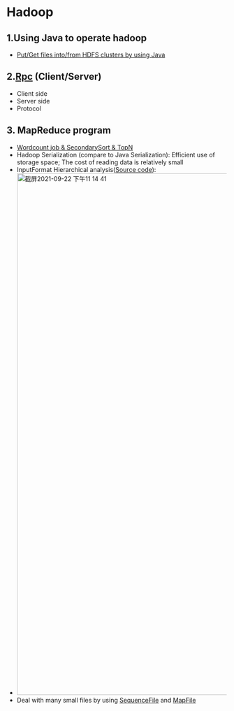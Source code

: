 # Hadoop
## 1.Using Java to operate hadoop
- [Put/Get files into/from HDFS clusters by using Java](https://github.com/ScytheCarl/Hadoop/tree/master/src/main/java/com/imooc/hdfs)

## 2.[Rpc](https://github.com/ScytheCarl/Hadoop/tree/master/src/main/java/com/imooc/rpc) (Client/Server)
- Client side
- Server side
- Protocol 

## 3. MapReduce program
- [Wordcount job & SecondarySort & TopN](https://github.com/ScytheCarl/Hadoop/tree/master/src/main/java/com/imooc/mr)
- Hadoop Serialization (compare to Java Serialization): Efficient use of storage space; The cost of reading data is relatively small
- InputFormat Hierarchical analysis([Source code](https://archive.apache.org/dist/hadoop/common/hadoop-3.2.0/)):
- <img width="1194" alt="截屏2021-09-22 下午11 14 41" src="https://user-images.githubusercontent.com/42943349/134461863-3de39893-14b8-448e-898d-39a2bd61fdf8.png">
- Deal with many small files by using [SequenceFile](https://github.com/ScytheCarl/Hadoop/blob/master/src/main/java/com/imooc/mr/SmallFileSeq.java) and [MapFile](https://github.com/ScytheCarl/Hadoop/blob/master/src/main/java/com/imooc/mr/SmallFileMap.java)
